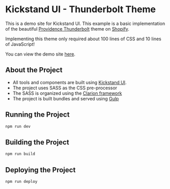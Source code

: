 # Kickstand UI - Thunderbolt Theme

This is a demo site for Kickstand UI. This example is a basic implementation of the beautiful [Providence Thunderbolt](https://themes.shopify.com/themes/providence/styles/thunderbolt) theme on [Shopify](https://www.shopify.com/).

Implementing this theme only required about 100 lines of CSS and 10 lines of JavaScript!

You can view the demo site [here](https://thunderbolt.kickstand-ui.com).

## About the Project

- All tools and components are built using [Kickstand UI](https://kickstand-ui.com).
- The project uses SASS as the CSS pre-processor
- The SASS is organized using the [Clarion framework](https://projectclarion.com)
- The project is built bundles and served using [Gulp](https://gulpjs.com/)

## Running the Project

```bash
npm run dev
```

## Building the Project

```bash
npm run build
```

## Deploying the Project

```bash
npm run deploy
```
